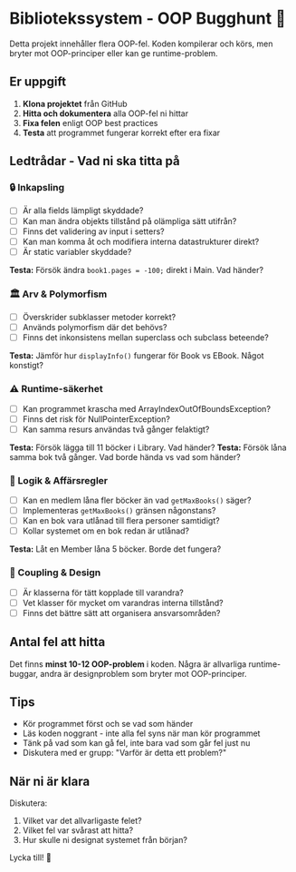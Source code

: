 # Bibliotekssystem - OOP Bugghunt 🐛

Detta projekt innehåller flera OOP-fel. Koden kompilerar och körs, men bryter mot OOP-principer eller kan ge runtime-problem.

## Er uppgift

1. **Klona projektet** från GitHub
2. **Hitta och dokumentera** alla OOP-fel ni hittar
3. **Fixa felen** enligt OOP best practices
4. **Testa** att programmet fungerar korrekt efter era fixar

## Ledtrådar - Vad ni ska titta på

### 🔒 Inkapsling
- [ ] Är alla fields lämpligt skyddade?
- [ ] Kan man ändra objekts tillstånd på olämpliga sätt utifrån?
- [ ] Finns det validering av input i setters?
- [ ] Kan man komma åt och modifiera interna datastrukturer direkt?
- [ ] Är static variabler skyddade?

**Testa:** Försök ändra `book1.pages = -100;` direkt i Main. Vad händer?

### 🏛️ Arv & Polymorfism
- [ ] Överskrider subklasser metoder korrekt?
- [ ] Används polymorfism där det behövs?
- [ ] Finns det inkonsistens mellan superclass och subclass beteende?

**Testa:** Jämför hur `displayInfo()` fungerar för Book vs EBook. Något konstigt?

### ⚠️ Runtime-säkerhet
- [ ] Kan programmet krascha med ArrayIndexOutOfBoundsException?
- [ ] Finns det risk för NullPointerException?
- [ ] Kan samma resurs användas två gånger felaktigt?

**Testa:** Försök lägga till 11 böcker i Library. Vad händer?
**Testa:** Försök låna samma bok två gånger. Vad borde hända vs vad som händer?

### 🎯 Logik & Affärsregler
- [ ] Kan en medlem låna fler böcker än vad `getMaxBooks()` säger?
- [ ] Implementeras `getMaxBooks()` gränsen någonstans?
- [ ] Kan en bok vara utlånad till flera personer samtidigt?
- [ ] Kollar systemet om en bok redan är utlånad?

**Testa:** Låt en Member låna 5 böcker. Borde det fungera?

### 🔗 Coupling & Design
- [ ] Är klasserna för tätt kopplade till varandra?
- [ ] Vet klasser för mycket om varandras interna tillstånd?
- [ ] Finns det bättre sätt att organisera ansvarsområden?

## Antal fel att hitta

Det finns **minst 10-12 OOP-problem** i koden. Några är allvarliga runtime-buggar, andra är designproblem som bryter mot OOP-principer.

## Tips

- Kör programmet först och se vad som händer
- Läs koden noggrant - inte alla fel syns när man kör programmet
- Tänk på vad som kan gå fel, inte bara vad som går fel just nu
- Diskutera med er grupp: "Varför är detta ett problem?"

## När ni är klara

Diskutera:
1. Vilket var det allvarligaste felet?
2. Vilket fel var svårast att hitta?
3. Hur skulle ni designat systemet från början?

Lycka till! 🚀